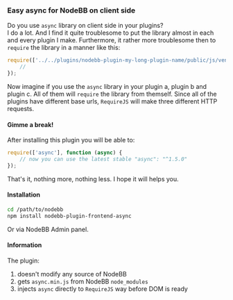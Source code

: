 ### Easy async for NodeBB on client side

Do you use `async` library on client side in your plugins?  
I do a lot. And I find it quite troublesome to put the library almost in each and every plugin I make. Furthermore, it rather more troublesome then to `require` the library in a manner like this:

```js
require(['../../plugins/nodebb-plugin-my-long-plugin-name/public/js/vendor/async/dist/async.min'], function (async) {
    //
});
```

Now imagine if you use the `async` library in your plugin a, plugin b and plugin c. All of them will `require` the library from themself. Since all of the plugins have different base urls, `RequireJS` will make three different HTTP requests.

#### Gimme a break!

After installing this plugin you will be able to:
```js
require(['async'], function (async) {
    // now you can use the latest stable "async": "^1.5.0"
});
```

That's it, nothing more, nothing less. I hope it will helps you.

#### Installation
```sh
cd /path/to/nodebb
npm install nodebb-plugin-frontend-async
```
Or via NodeBB Admin panel.

#### Information
The plugin:  
1. doesn't modify any source of NodeBB  
2. gets `async.min.js` from NodeBB `node_modules`  
3. injects `async` directly to `RequireJS` way before DOM is ready  
